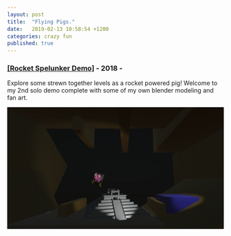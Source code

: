 ```yaml
---
layout: post
title:  "Flying Pigs."
date:   2019-02-13 10:58:54 +1200
categories: crazy fun
published: true
---
```


<h3><a href="https://sparetimedev.itch.io/rocket-spelunker-demo">[Rocket Spelunker Demo]</a> - 2018 - </h3>

Explore some strewn together levels as a rocket powered pig! Welcome to my 2nd solo demo complete with some of my own blender modeling and fan art.

<img src="/assets/images/bg_image.png">

